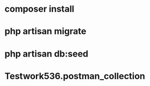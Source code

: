<h1>composer install</h1>
<h1>php artisan migrate</h1>
<h1>php artisan db:seed</h1>
<h1>Testwork536.postman_collection</h1>

